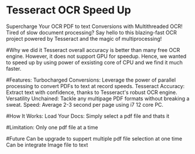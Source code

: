 # Tesseract OCR Speed Up  
Supercharge Your OCR PDF to text Conversions with Multithreaded OCR!
Tired of slow document processing? Say hello to this blazing-fast OCR project powered by Tesseract and the magic of multiprocessing!

#Why we did it
Tesseract overall accuracy is better than many free OCR engine. However, it does not support GPU for speedup. Hence, we wanted to speed up by using power of exsisting  core of CPU and we find it much faster.

#Features:
Turbocharged Conversions: Leverage the power of parallel processing to convert PDFs to text at record speeds.
Tesseract Accuracy: Extract text with confidence, thanks to Tesseract's robust OCR engine.
Versatility Unchained: Tackle any multipage PDF formats without breaking a sweat.
Speed: Average 2-3 second per page using i7 12 core PC.

#How It Works:
Load Your Docs: Simply select a pdf file and thats it

#Limitation:
Only one pdf file at a time

#Future 
Can be upgrade to suppert multiple pdf file selection at one time
Can be integrate Image file to text
